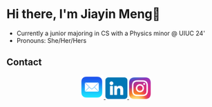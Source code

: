<h1> Hi there, I'm Jiayin Meng👋 </h1>

* Currently a junior majoring in CS with a Physics minor @ UIUC 24'
* Pronouns: She/Her/Hers


## Contact
<div align="center">
    <a href="mailto:charlotte.m65012@gmail.com" target="_blank">
        <img src="./mail.png" width="11%"/>
    </a>
    <a href="https://www.linkedin.com/in/jiayin-meng2002/" target="_blank">
        <img src="./linkedin.png" width="10%"/>
    </a>
    <a href="https://www.instagram.com/jiayin._.m/" target="_blank">
        <img src="./instagram.png" width="10%"/>
    </a>
    
</div>
